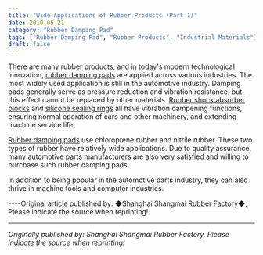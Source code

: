 ```yaml
---
title: "Wide Applications of Rubber Products (Part 1)"
date: 2010-05-21
category: "Rubber Damping Pad"
tags: ["Rubber Damping Pad", "Rubber Products", "Industrial Materials"]
draft: false
---
```


There are many rubber products, and in today's modern technological innovation, [rubber damping pads](http://www.smpolymer.com/xiangjiaojianzhendian/) are applied across various industries. The most widely used application is still in the automotive industry. Damping pads generally serve as pressure reduction and vibration resistance, but this effect cannot be replaced by other materials. [Rubber shock absorber blocks](http://www.smpolymer.com/) and [silicone sealing rings](http://www.smpolymer.com/) all have vibration dampening functions, ensuring normal operation of cars and other machinery, and extending machine service life.

[Rubber damping pads](http://www.smpolymer.com/xiangjiaojianzhendian/) use chloroprene rubber and nitrile rubber. These two types of rubber have relatively wide applications. Due to quality assurance, many automotive parts manufacturers are also very satisfied and willing to purchase such rubber damping pads.

In addition to being popular in the automotive parts industry, they can also thrive in machine tools and computer industries.

----Original article published by: ◆Shanghai Shangmai [Rubber Factory](http://www.smpolymer.com/)◆, Please indicate the source when reprinting!

---

*Originally published by: Shanghai Shangmai Rubber Factory, Please indicate the source when reprinting!*